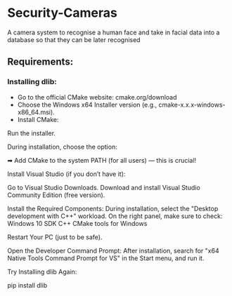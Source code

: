 # Security-Cameras
A camera system to recognise a human face and take in facial data into a database so that they can be later recognised


## Requirements:

### Installing dlib:

- Go to the official CMake website: cmake.org/download
- Choose the Windows x64 Installer version (e.g., cmake-x.x.x-windows-x86_64.msi).
- Install CMake:

Run the installer.

During installation, choose the option:

➡ Add CMake to the system PATH (for all users) — this is crucial!

Install Visual Studio (if you don’t have it):

Go to Visual Studio Downloads.
Download and install Visual Studio Community Edition (free version).

Install the Required Components:
During installation, select the "Desktop development with C++" workload.
On the right panel, make sure to check:
Windows 10 SDK
C++ CMake tools for Windows

Restart Your PC (just to be safe).

Open the Developer Command Prompt:
After installation, search for "x64 Native Tools Command Prompt for VS" in the Start menu, and run it.

Try Installing dlib Again:

pip install dlib
